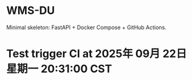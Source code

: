 # WMS-DU

Minimal skeleton: FastAPI + Docker Compose + GitHub Actions.
# Test trigger CI at 2025年 09月 22日 星期一 20:31:00 CST

